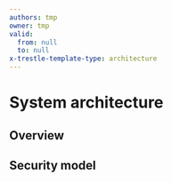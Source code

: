 ```yaml
---
authors: tmp
owner: tmp
valid:
  from: null
  to: null
x-trestle-template-type: architecture
---
```

# System architecture

## Overview

## Security model
